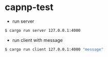 # capnp-test

* run server

```sh
$ cargo run server 127.0.0.1:4000
```

* run client with message

```sh
$ cargo run client 127.0.0.1:4000 "message"
```
